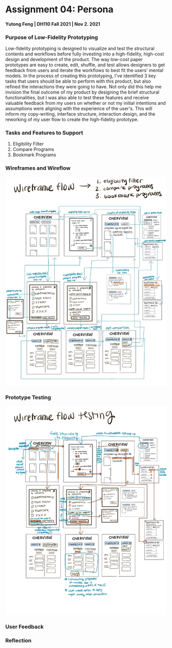 # Assignment 04: Persona

#### Yutong Feng | DH110 Fall 2021 | Nov 2. 2021

### Purpose of Low-Fidelity Prototyping
Low-fidelity prototyping is designed to visualize and test the structural contents and workflows before fully investing into a high-fidelity, high-cost design and development of the product. The way low-cost paper prototypes are easy to create, edit, shuffle, and test allows designers to get feedback from users and iterate the workflows to best fit the users' mental models. In the process of creating this prototyping, I've identified 3 key tasks that users should be able to perform with this product, but also refined the interactions they were going to have. Not only did this help me invision the final outcome of my product by designing the brief structural functionalities, but I was also able to test these features and receive valuable feedback from my users on whether or not my initial intentions and assumptions were aligning with the experience of the user's. This will inform my copy-writing, interface structure, interaction design, and the reworking of my user flow to create the high-fidelity prototype.

### Tasks and Features to Support
1. Eligibility Filter
2. Compare Programs
3. Bookmark Programs

### Wireframes and Wireflow
<p align="center">
<img src="./wireframeflow.jpg" alt="wireflow of how these three tasks tie-in together" width = "850px"/>

### Prototype Testing
<p align="center">
<img src="./prototypetest-3.jpg" alt="how the user interacts with the low-fi prototype" width = "850px"/>

  

### User Feedback



### Reflection


